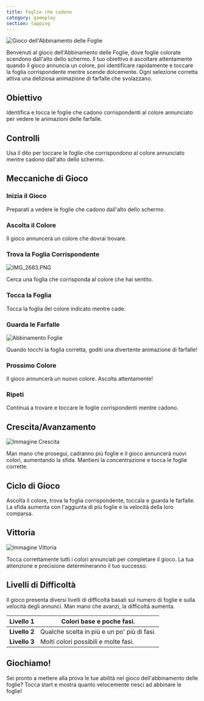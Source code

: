 ```yaml
---
title: Foglie che cadono
category: gameplay
section: tapping
---
```

![Gioco dell'Abbinamento delle Foglie](https://help.studycat.com/hc/article_attachments/34975872015385)

Benvenuti al gioco dell'Abbinamento delle Foglie, dove foglie colorate scendono dall'alto dello schermo. Il tuo obiettivo è ascoltare attentamente quando il gioco annuncia un colore, poi identificare rapidamente e toccare la foglia corrispondente mentre scende dolcemente. Ogni selezione corretta attiva una deliziosa animazione di farfalle che svolazzano.

## Obiettivo

Identifica e tocca le foglie che cadono corrispondenti al colore annunciato per vedere le animazioni delle farfalle.

## Controlli

Usa il dito per toccare le foglie che corrispondono al colore annunciato mentre cadono dall'alto dello schermo.

## Meccaniche di Gioco

### Inizia il Gioco

Preparati a vedere le foglie che cadono dall'alto dello schermo.

### Ascolta il Colore

Il gioco annuncerà un colore che dovrai trovare.

### Trova la Foglia Corrispondente

![IMG_2683.PNG](https://help.studycat.com/hc/article_attachments/34823542330905)

Cerca una foglia che corrisponda al colore che hai sentito.

### Tocca la Foglia

Tocca la foglia del colore indicato mentre cade.

### Guarda le Farfalle

![Abbinamento Foglie](https://help.studycat.com/hc/article_attachments/34975872017177)

Quando tocchi la foglia corretta, goditi una divertente animazione di farfalle!

### Prossimo Colore

Il gioco annuncerà un nuovo colore. Ascolta attentamente!

### Ripeti

Continua a trovare e toccare le foglie corrispondenti mentre cadono.

## Crescita/Avanzamento

![Immagine Crescita](https://help.studycat.com/hc/article_attachments/34918104076185)

Man mano che prosegui, cadranno più foglie e il gioco annuncerà nuovi colori, aumentando la sfida. Mantieni la concentrazione e tocca le foglie corrette.

## Ciclo di Gioco

Ascolta il colore, trova la foglia corrispondente, toccala e guarda le farfalle. La sfida aumenta con l'aggiunta di più foglie e la velocità della loro comparsa.

## Vittoria

![Immagine Vittoria](https://help.studycat.com/hc/article_attachments/34918075320217)

Tocca correttamente tutti i colori annunciati per completare il gioco. La tua attenzione e precisione determineranno il tuo successo.

## Livelli di Difficoltà

Il gioco presenta diversi livelli di difficoltà basati sul numero di foglie e sulla velocità degli annunci. Man mano che avanzi, la difficoltà aumenta.

| **Livello 1** | Colori base e poche fasi. |
| --- | --- |
| **Livello 2** | Qualche scelta in più e un po' più di fasi. |
| **Livello 3** | Molti colori possibili e molte fasi. |

## Giochiamo!

Sei pronto a mettere alla prova le tue abilità nel gioco dell'abbinamento delle foglie? Tocca start e mostra quanto velocemente riesci ad abbinare le foglie!